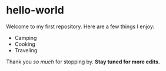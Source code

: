 # hello-world
Welcome to my first repository.
Here are a few things I enjoy:
 * Camping
 * Cooking
 * Traveling

Thank you _so much_ for stopping by. **Stay tuned for more edits.**
